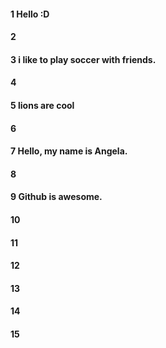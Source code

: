 #### 1 Hello :D    
#### 2
#### 3 i like to play soccer with friends. 
#### 4
#### 5 lions are cool
#### 6
#### 7 Hello, my name is Angela. 
#### 8
#### 9 Github is awesome. 
#### 10
#### 11
#### 12
#### 13
#### 14
#### 15
